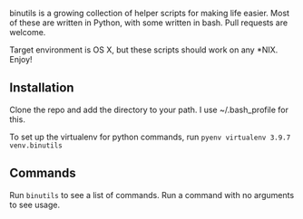 binutils is a growing collection of helper scripts for making life easier.
Most of these are written in Python, with some written in bash. Pull requests 
are welcome.

Target environment is OS X, but these scripts should work on any *NIX. Enjoy!

## Installation

Clone the repo and add the directory to your path. I use ~/.bash_profile for this.

To set up the virtualenv for python commands, run `pyenv virtualenv 3.9.7 venv.binutils`

## Commands

Run `binutils` to see a list of commands. Run a command with no arguments to see usage.
